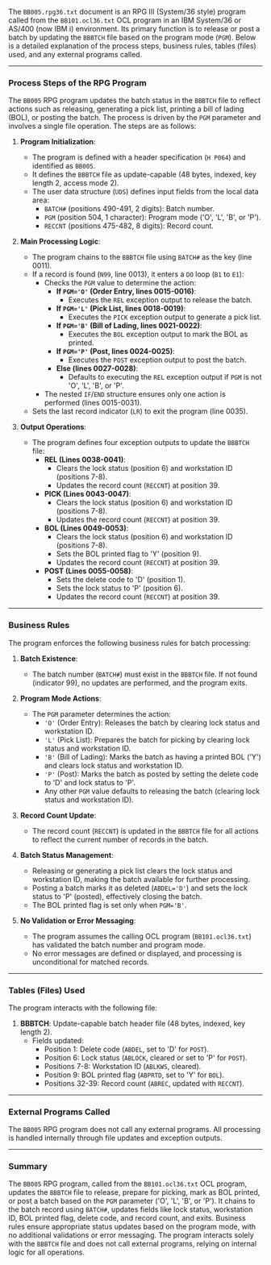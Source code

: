 The `BB005.rpg36.txt` document is an RPG III (System/36 style) program called from the `BB101.ocl36.txt` OCL program in an IBM System/36 or AS/400 (now IBM i) environment. Its primary function is to release or post a batch by updating the `BBBTCH` file based on the program mode (`PGM`). Below is a detailed explanation of the process steps, business rules, tables (files) used, and any external programs called.

---

### Process Steps of the RPG Program

The `BB005` RPG program updates the batch status in the `BBBTCH` file to reflect actions such as releasing, generating a pick list, printing a bill of lading (BOL), or posting the batch. The process is driven by the `PGM` parameter and involves a single file operation. The steps are as follows:

1. **Program Initialization**:
   - The program is defined with a header specification (`H P064`) and identified as `BB005`.
   - It defines the `BBBTCH` file as update-capable (48 bytes, indexed, key length 2, access mode 2).
   - The user data structure (`UDS`) defines input fields from the local data area:
     - `BATCH#` (positions 490-491, 2 digits): Batch number.
     - `PGM` (position 504, 1 character): Program mode ('O', 'L', 'B', or 'P').
     - `RECCNT` (positions 475-482, 8 digits): Record count.

2. **Main Processing Logic**:
   - The program chains to the `BBBTCH` file using `BATCH#` as the key (line 0011).
   - If a record is found (`N99`, line 0013), it enters a `DO` loop (`B1` to `E1`):
     - Checks the `PGM` value to determine the action:
       - **If `PGM='O'` (Order Entry, lines 0015-0016)**:
         - Executes the `REL` exception output to release the batch.
       - **If `PGM='L'` (Pick List, lines 0018-0019)**:
         - Executes the `PICK` exception output to generate a pick list.
       - **If `PGM='B'` (Bill of Lading, lines 0021-0022)**:
         - Executes the `BOL` exception output to mark the BOL as printed.
       - **If `PGM='P'` (Post, lines 0024-0025)**:
         - Executes the `POST` exception output to post the batch.
       - **Else (lines 0027-0028)**:
         - Defaults to executing the `REL` exception output if `PGM` is not 'O', 'L', 'B', or 'P'.
     - The nested `IF`/`END` structure ensures only one action is performed (lines 0015-0031).
   - Sets the last record indicator (`LR`) to exit the program (line 0035).

3. **Output Operations**:
   - The program defines four exception outputs to update the `BBBTCH` file:
     - **REL (Lines 0038-0041)**:
       - Clears the lock status (position 6) and workstation ID (positions 7-8).
       - Updates the record count (`RECCNT`) at position 39.
     - **PICK (Lines 0043-0047)**:
       - Clears the lock status (position 6) and workstation ID (positions 7-8).
       - Updates the record count (`RECCNT`) at position 39.
     - **BOL (Lines 0049-0053)**:
       - Clears the lock status (position 6) and workstation ID (positions 7-8).
       - Sets the BOL printed flag to 'Y' (position 9).
       - Updates the record count (`RECCNT`) at position 39.
     - **POST (Lines 0055-0058)**:
       - Sets the delete code to 'D' (position 1).
       - Sets the lock status to 'P' (position 6).
       - Updates the record count (`RECCNT`) at position 39.

---

### Business Rules

The program enforces the following business rules for batch processing:

1. **Batch Existence**:
   - The batch number (`BATCH#`) must exist in the `BBBTCH` file. If not found (indicator 99), no updates are performed, and the program exits.

2. **Program Mode Actions**:
   - The `PGM` parameter determines the action:
     - `'O'` (Order Entry): Releases the batch by clearing lock status and workstation ID.
     - `'L'` (Pick List): Prepares the batch for picking by clearing lock status and workstation ID.
     - `'B'` (Bill of Lading): Marks the batch as having a printed BOL ('Y') and clears lock status and workstation ID.
     - `'P'` (Post): Marks the batch as posted by setting the delete code to 'D' and lock status to 'P'.
     - Any other `PGM` value defaults to releasing the batch (clearing lock status and workstation ID).

3. **Record Count Update**:
   - The record count (`RECCNT`) is updated in the `BBBTCH` file for all actions to reflect the current number of records in the batch.

4. **Batch Status Management**:
   - Releasing or generating a pick list clears the lock status and workstation ID, making the batch available for further processing.
   - Posting a batch marks it as deleted (`ABDEL='D'`) and sets the lock status to 'P' (posted), effectively closing the batch.
   - The BOL printed flag is set only when `PGM='B'`.

5. **No Validation or Error Messaging**:
   - The program assumes the calling OCL program (`BB101.ocl36.txt`) has validated the batch number and program mode.
   - No error messages are defined or displayed, and processing is unconditional for matched records.

---

### Tables (Files) Used

The program interacts with the following file:

1. **BBBTCH**: Update-capable batch header file (48 bytes, indexed, key length 2).
   - Fields updated:
     - Position 1: Delete code (`ABDEL`, set to 'D' for `POST`).
     - Position 6: Lock status (`ABLOCK`, cleared or set to 'P' for `POST`).
     - Positions 7-8: Workstation ID (`ABLKWS`, cleared).
     - Position 9: BOL printed flag (`ABPRTD`, set to 'Y' for `BOL`).
     - Positions 32-39: Record count (`ABREC`, updated with `RECCNT`).

---

### External Programs Called

The `BB005` RPG program does not call any external programs. All processing is handled internally through file updates and exception outputs.

---

### Summary

The `BB005` RPG program, called from the `BB101.ocl36.txt` OCL program, updates the `BBBTCH` file to release, prepare for picking, mark as BOL printed, or post a batch based on the `PGM` parameter ('O', 'L', 'B', or 'P'). It chains to the batch record using `BATCH#`, updates fields like lock status, workstation ID, BOL printed flag, delete code, and record count, and exits. Business rules ensure appropriate status updates based on the program mode, with no additional validations or error messaging. The program interacts solely with the `BBBTCH` file and does not call external programs, relying on internal logic for all operations.